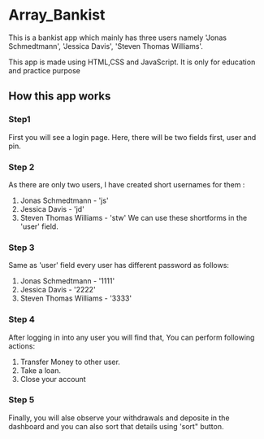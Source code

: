 # Array_Bankist
This is a bankist app which mainly has three users namely 'Jonas Schmedtmann', 'Jessica Davis', 'Steven Thomas Williams'.

This app is made using HTML,CSS and JavaScript. It is only for education and practice purpose

## How this app works

### Step1
First you will see a login page. Here, there will be two fields first, user and pin.

### Step 2
As there are only two users, I have created short usernames for them :
1. Jonas Schmedtmann - 'js'
2. Jessica Davis - 'jd'
3. Steven Thomas Williams - 'stw'
We can use these shortforms in the 'user' field.

### Step 3
Same as 'user' field every user has different password as follows:
1. Jonas Schmedtmann - '1111'
2. Jessica Davis - '2222'
3. Steven Thomas Williams - '3333'

### Step 4
After logging in into any user you will find that, You can perform following actions:
1. Transfer Money to other user.
2. Take a loan.
3. Close your account

### Step 5
Finally, you will alse observe your withdrawals and deposite in the dashboard and you can also sort that
details using 'sort" button.
